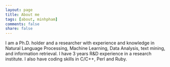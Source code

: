 ```yaml
---
layout: page
title: About me
tags: [about, minhpham]
comments: false
share: false
---
```


I am a Ph.D. holder and a researcher with experience and knowledge in Natural Language Processing, Machine Learning, Data Analysis, text mining, and information retrieval. I have 3 years R&D experience in a research institute. I also have coding skills in C/C++, Perl and Ruby.




